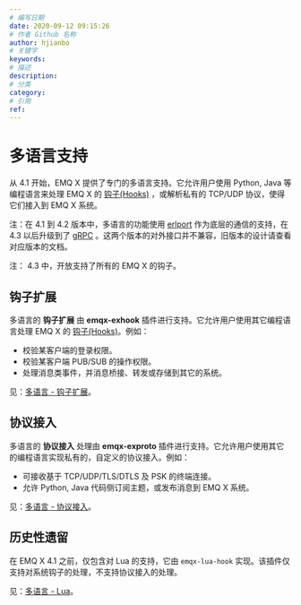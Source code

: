 ```yaml
---
# 编写日期
date: 2020-09-12 09:15:26
# 作者 Github 名称
author: hjianbo
# 关键字
keywords:
# 描述
description:
# 分类
category: 
# 引用
ref:
---
```


# 多语言支持

从 4.1 开始，EMQ X 提供了专门的多语言支持。它允许用户使用 Python, Java 等编程语言来处理 EMQ X 的 [钩子(Hooks)](./hooks.md) ，或解析私有的 TCP/UDP 协议，使得它们接入到 EMQ X 系统。

注：在 4.1 到 4.2 版本中，多语言的功能使用 [erlport](https://github.com/emqx/erlport) 作为底层的通信的支持，在 4.3 以后升级到了 [gRPC](https://grpc.io) 。这两个版本的对外接口并不兼容，旧版本的设计请查看对应版本的文档。

注： 4.3 中，开放支持了所有的 EMQ X 的钩子。


## 钩子扩展

多语言的 **钩子扩展** 由 **emqx-exhook** 插件进行支持。它允许用户使用其它编程语言处理 EMQ X 的 [钩子(Hooks)](hooks.md)。例如：

- 校验某客户端的登录权限。
- 校验某客户端 PUB/SUB 的操作权限。
- 处理消息类事件，并消息桥接、转发或存储到其它的系统。

见：[多语言 - 钩子扩展](lang-exhook.md)。

## 协议接入

多语言的 **协议接入** 处理由 **emqx-exproto**  插件进行支持。它允许用户使用其它的编程语言实现私有的，自定义的协议接入。例如：

- 可接收基于 TCP/UDP/TLS/DTLS 及 PSK 的终端连接。
- 允许 Python, Java 代码侧订阅主题，或发布消息到 EMQ X 系统。

见：[多语言 - 协议接入](lang-exproto.md)。

## 历史性遗留

在 EMQ X 4.1 之前，仅包含对 Lua 的支持，它由 `emqx-lua-hook`  实现。该插件仅支持对系统钩子的处理，不支持协议接入的处理。

见：[多语言 - Lua](lang-lua.md)。
